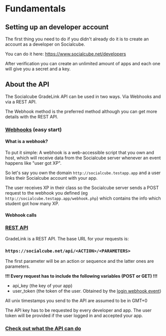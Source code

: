 # Fundamentals

## Setting up an developer account
The first thing you need to do if you didn't already do it is to create an account as a developer on Socialcube.

You can do it here: https://www.socialcube.net/developers

After verification you can create an unlimited amount of apps and each one will give you a secret and a key.

## About the API
The Socialcube GradeLink API can be used in two ways. Via Webhooks and via a REST API.

The Webhook method is the preferred method although you can get more details with the REST API.

### [Webhooks](/webhooks.html) (easy start)

#### What is a webhook?
To put it simple: A webhook is a web-accessible script that you own and host, which will receive data from the Socialcube server whenever an event happens like "user got XP".

So let's say you own the domain ```http://socialcube.testapp.app``` and a user links their Socialcube account with your app.

The user receives XP in their class so the Socialcube server sends a POST request to the webhook you defined (eg ```http://socialcube.testapp.app/webhook.php```) which contains the info which student got how many XP.

#### Webhook calls

### [REST API](/actions.html)
GradeLink is a REST API. The base URL for your requests is:

### ```https://socialcube.net/api/<ACTION>/<PARAMETERS>```

The first parameter will be an action or sequence and the latter ones are parameters.

**!!! Every request has to include the following variables (POST or GET) !!!**
- api_key (the key of your app)
- user_token (the token of the user. Obtained by the [login webhook event](/login.html))

All unix timestamps you send to the API are assumed to be in GMT+0

The API key has to be requested by every developer and app. The user token will be provided if the user logged in and accepted your app.

### [Check out what the API can do](/actions.html)

